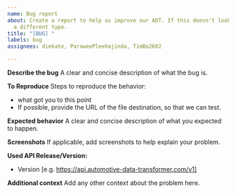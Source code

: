 ```yaml
---
name: Bug report
about: Create a report to help us improve our ADT. If this doesn't look right, choose
  a different type.
title: "[BUG] "
labels: bug
assignees: diekate, ParaweePleehajinda, TimBo2602

---
```


**Describe the bug**
A clear and concise description of what the bug is.

**To Reproduce**
Steps to reproduce the behavior:
- what got you to this point
- If possible, provide the URL of the file destination, so that we can test.

**Expected behavior**
A clear and concise description of what you expected to happen.

**Screenshots**
If applicable, add screenshots to help explain your problem.

**Used API Release/Version:**
 - Version [e.g. https://api.automotive-data-transformer.com/v1]

**Additional context**
Add any other context about the problem here.
